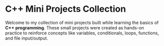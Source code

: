 # C++ Mini Projects Collection

Welcome to my collection of mini projects built while learning the basics of **C++ programming**. These small projects were created as hands-on practice to reinforce concepts like variables, conditionals, loops, functions, and file input/output.





